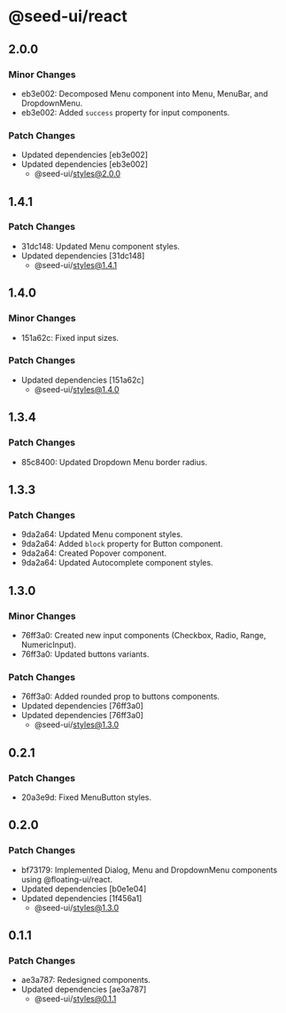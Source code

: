 # @seed-ui/react

## 2.0.0

### Minor Changes

- eb3e002: Decomposed Menu component into Menu, MenuBar, and DropdownMenu.
- eb3e002: Added `success` property for input components.

### Patch Changes

- Updated dependencies [eb3e002]
- Updated dependencies [eb3e002]
  - @seed-ui/styles@2.0.0

## 1.4.1

### Patch Changes

- 31dc148: Updated Menu component styles.
- Updated dependencies [31dc148]
  - @seed-ui/styles@1.4.1

## 1.4.0

### Minor Changes

- 151a62c: Fixed input sizes.

### Patch Changes

- Updated dependencies [151a62c]
  - @seed-ui/styles@1.4.0

## 1.3.4

### Patch Changes

- 85c8400: Updated Dropdown Menu border radius.

## 1.3.3

### Patch Changes

- 9da2a64: Updated Menu component styles.
- 9da2a64: Added `block` property for Button component.
- 9da2a64: Created Popover component.
- 9da2a64: Updated Autocomplete component styles.

## 1.3.0

### Minor Changes

- 76ff3a0: Created new input components (Checkbox, Radio, Range, NumericInput).
- 76ff3a0: Updated buttons variants.

### Patch Changes

- 76ff3a0: Added rounded prop to buttons components.
- Updated dependencies [76ff3a0]
- Updated dependencies [76ff3a0]
  - @seed-ui/styles@1.3.0

## 0.2.1

### Patch Changes

- 20a3e9d: Fixed MenuButton styles.

## 0.2.0

### Patch Changes

- bf73179: Implemented Dialog, Menu and DropdownMenu components using @floating-ui/react.
- Updated dependencies [b0e1e04]
- Updated dependencies [1f456a1]
  - @seed-ui/styles@1.3.0

## 0.1.1

### Patch Changes

- ae3a787: Redesigned components.
- Updated dependencies [ae3a787]
  - @seed-ui/styles@0.1.1
